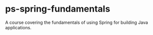 # ps-spring-fundamentals
A course covering the fundamentals of using Spring for building Java applications.
